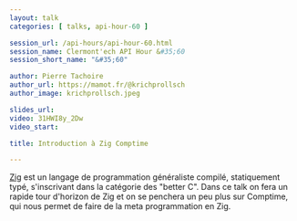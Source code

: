 ```yaml
---
layout: talk
categories: [ talks, api-hour-60 ]

session_url: /api-hours/api-hour-60.html
session_name: Clermont'ech API Hour &#35;60
session_short_name: "&#35;60"

author: Pierre Tachoire
author_url: https://mamot.fr/@krichprollsch
author_image: krichprollsch.jpeg

slides_url:
video: 31HWI8y_2Dw
video_start:

title: Introduction à Zig Comptime

---
```


[Zig](https://ziglang.org/) est un langage de programmation généraliste compilé,
statiquement typé, s'inscrivant dans la catégorie des "better C".
Dans ce talk on fera un rapide tour d'horizon de Zig et on se penchera un peu
plus sur Comptime, qui nous permet de faire de la meta programmation en Zig.
